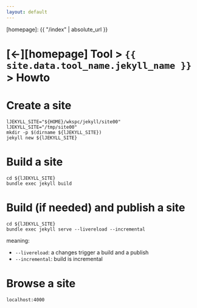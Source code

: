 ```yaml
---
layout: default
---
```



[//]: #(Reference)
[homepage]:   {{ "/index" | absolute_url }}

# [&larr;][homepage] Tool > `{{ site.data.tool_name.jekyll_name }}` > Howto

# Create a site
```shell
lJEKYLL_SITE="${HOME}/wkspc/jekyll/site00"
lJEKYLL_SITE="/tmp/site00"
mkdir -p $(dirname ${lJEKYLL_SITE})
jekyll new ${lJEKYLL_SITE} 
``` 

# Build a site
```shell
cd ${lJEKYLL_SITE}
bundle exec jekyll build
``` 

# Build (if needed) and publish a site
```shell
cd ${lJEKYLL_SITE}
bundle exec jekyll serve --livereload --incremental
``` 
meaning:
- `--livereload`:  a changes trigger a build and a publish
- `--incremental`: build is incremental


# Browse a site
```shell
localhost:4000
``` 
